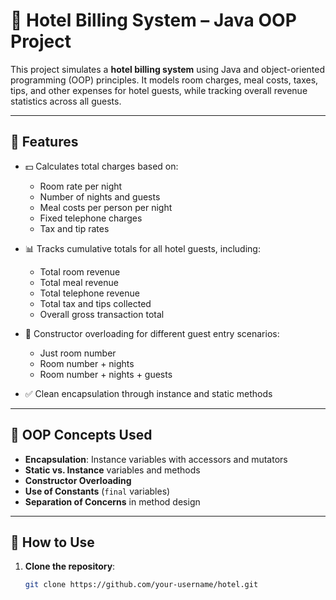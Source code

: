 # 🏨 Hotel Billing System – Java OOP Project

This project simulates a **hotel billing system** using Java and object-oriented programming (OOP) principles. It models room charges, meal costs, taxes, tips, and other expenses for hotel guests, while tracking overall revenue statistics across all guests.

---

## 📌 Features

- 💵 Calculates total charges based on:
  - Room rate per night
  - Number of nights and guests
  - Meal costs per person per night
  - Fixed telephone charges
  - Tax and tip rates

- 📊 Tracks cumulative totals for all hotel guests, including:
  - Total room revenue
  - Total meal revenue
  - Total telephone revenue
  - Total tax and tips collected
  - Overall gross transaction total

- 🔁 Constructor overloading for different guest entry scenarios:
  - Just room number
  - Room number + nights
  - Room number + nights + guests

- ✅ Clean encapsulation through instance and static methods

---

## 🧠 OOP Concepts Used

- **Encapsulation**: Instance variables with accessors and mutators  
- **Static vs. Instance** variables and methods  
- **Constructor Overloading**  
- **Use of Constants** (`final` variables)  
- **Separation of Concerns** in method design

---

## 🚀 How to Use

1. **Clone the repository**:
   ```bash
   git clone https://github.com/your-username/hotel.git
